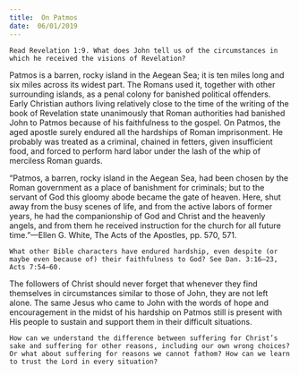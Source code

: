 ```yaml
---
title:  On Patmos
date:  06/01/2019
---
```


`Read Revelation 1:9. What does John tell us of the circumstances in which he received the visions of Revelation?`

Patmos is a barren, rocky island in the Aegean Sea; it is ten miles long and six miles across its widest part. The Romans used it, together with other surrounding islands, as a penal colony for banished political offenders. Early Christian authors living relatively close to the time of the writing of the book of Revelation state unanimously that Roman authorities had banished John to Patmos because of his faithfulness to the gospel. On Patmos, the aged apostle surely endured all the hardships of Roman imprisonment. He probably was treated as a criminal, chained in fetters, given insufficient food, and forced to perform hard labor under the lash of the whip of merciless Roman guards.

“Patmos, a barren, rocky island in the Aegean Sea, had been chosen by the Roman government as a place of banishment for criminals; but to the servant of God this gloomy abode became the gate of heaven. Here, shut away from the busy scenes of life, and from the active labors of former years, he had the companionship of God and Christ and the heavenly angels, and from them he received instruction for the church for all future time.”—Ellen G. White, The Acts of the Apostles, pp. 570, 571.

`What other Bible characters have endured hardship, even despite (or maybe even because of) their faithfulness to God? See Dan. 3:16–23, Acts 7:54–60.`

The followers of Christ should never forget that whenever they find themselves in circumstances similar to those of John, they are not left alone. The same Jesus who came to John with the words of hope and encouragement in the midst of his hardship on Patmos still is present with His people to sustain and support them in their difficult situations.

`How can we understand the difference between suffering for Christ’s sake and suffering for other reasons, including our own wrong choices? Or what about suffering for reasons we cannot fathom? How can we learn to trust the Lord in every situation?`